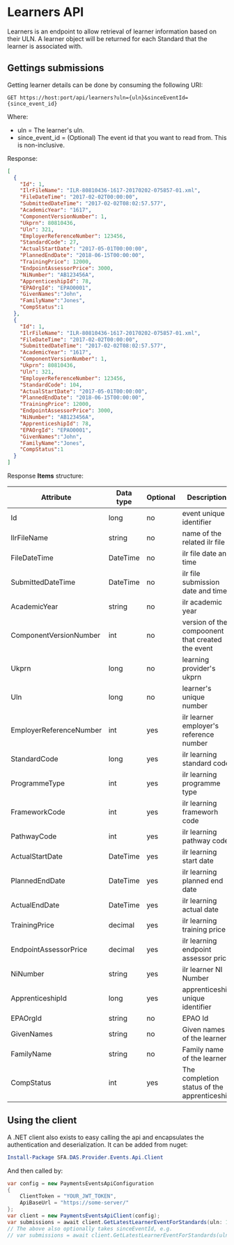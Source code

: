 # Learners API

Learners is an endpoint to allow retrieval of learner information based on their ULN. A learner object will be returned for each Standard that the learner is associated with.

## Gettings submissions

Getting learner details can be done by consuming the following URI:

    GET https://host:port/api/learners?uln={uln}&sinceEventId={since_event_id}
    
Where:
* uln = The learner's uln.
* since_event_id = (Optional) The event id that you want to read from. This is non-inclusive.

Response:
```json
[
  {
    "Id": 1,
    "IlrFileName": "ILR-80810436-1617-20170202-075857-01.xml",
    "FileDateTime": "2017-02-02T00:00:00",
    "SubmittedDateTime": "2017-02-02T08:02:57.577",
    "AcademicYear": "1617",
    "ComponentVersionNumber": 1,
    "Ukprn": 80810436,
    "Uln": 321,
    "EmployerReferenceNumber": 123456,
    "StandardCode": 27,
    "ActualStartDate": "2017-05-01T00:00:00",
    "PlannedEndDate": "2018-06-15T00:00:00",
    "TrainingPrice": 12000,
    "EndpointAssessorPrice": 3000,
    "NiNumber": "AB123456A",
    "ApprenticeshipId": 78,
    "EPAOrgId": "EPAO0001",
    "GivenNames":"John",
    "FamilyName":"Jones",
    "CompStatus":1
  },
  {
    "Id": 1,
    "IlrFileName": "ILR-80810436-1617-20170202-075857-01.xml",
    "FileDateTime": "2017-02-02T00:00:00",
    "SubmittedDateTime": "2017-02-02T08:02:57.577",
    "AcademicYear": "1617",
    "ComponentVersionNumber": 1,
    "Ukprn": 80810436,
    "Uln": 321,
    "EmployerReferenceNumber": 123456,
    "StandardCode": 104,
    "ActualStartDate": "2017-05-01T00:00:00",
    "PlannedEndDate": "2018-06-15T00:00:00",
    "TrainingPrice": 12000,
    "EndpointAssessorPrice": 3000,
    "NiNumber": "AB123456A",
    "ApprenticeshipId": 78,
    "EPAOrgId": "EPAO0001",
    "GivenNames":"John",
    "FamilyName":"Jones",
    "CompStatus":1
  }
]
```

Response **Items** structure:

| Attribute | Data type | Optional | Description |
| --- | --- | --- | --- |
| Id | long | no | event unique identifier |
| IlrFileName | string | no | name of the related ilr file |
| FileDateTime | DateTime | no | ilr file date and time |
| SubmittedDateTime | DateTime | no | ilr file submission date and time |
| AcademicYear | string | no | ilr academic year |
| ComponentVersionNumber | int | no | version of the compoonent that created the event |
| Ukprn | long | no | learning provider's ukprn |
| Uln | long | no | learner's unique number |
| EmployerReferenceNumber | int | yes | ilr learner employer's reference number |
| StandardCode | long | yes | ilr learning standard code |
| ProgrammeType | int | yes | ilr learning programme type |
| FrameworkCode | int | yes | ilr learning frameworh code |
| PathwayCode | int | yes | ilr learning pathway code |
| ActualStartDate | DateTime | yes | ilr learning start date |
| PlannedEndDate | DateTime | yes | ilr learning planned end date |
| ActualEndDate | DateTime | yes | ilr learning actual date |
| TrainingPrice | decimal | yes | ilr learning training price |
| EndpointAssessorPrice | decimal | yes | ilr learning endpoint assessor price |
| NiNumber | string | yes | ilr learner NI Number |
| ApprenticeshipId | long | yes | apprenticeship unique identifier |
|EPAOrgId|string|no|EPAO Id|
|GivenNames|string|no|Given names of the learner|
|FamilyName|string|no|Family name of the learner|
|CompStatus|int|yes|The completion status of the apprenticeship|

## Using the client

A .NET client also exists to easy calling the api and encapsulates the authentication and deserialization. It can be added from nuget:

```powershell
Install-Package SFA.DAS.Provider.Events.Api.Client
```

And then called by:

```csharp
var config = new PaymentsEventsApiConfiguration
{
    ClientToken = "YOUR_JWT_TOKEN",
    ApiBaseUrl = "https://some-server/"
};
var client = new PaymentsEventsApiClient(config);
var submissions = await client.GetLatestLearnerEventForStandards(uln: 1234567891);
// The above also optionally takes sinceEventId, e.g.
// var submissions = await client.GetLatestLearnerEventForStandards(uln: 1234567891, sinceEventId: 123);
```
